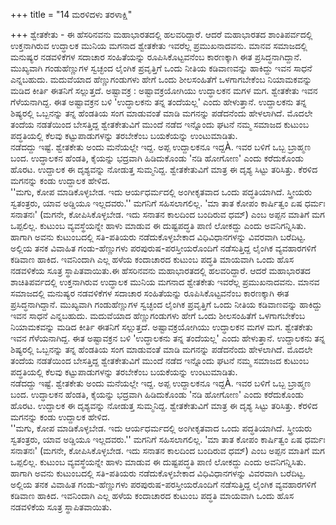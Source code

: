 +++
title = "14 ಮರಳಿದಳು ತರಳಾಕ್ಷಿ"

+++
ಶ್ವೇತಕೇತು - ಈ ಹೆಸರಿನವನು ಮಹಾಭಾರತದಲ್ಲಿ ಹಲವರಿದ್ದಾರೆ. ಆದರೆ ಮಹಾಭಾರತದ ಶಾಂತಿಪರ್ವದಲ್ಲಿ ಉಕ್ತನಾಗಿರುವ ಉದ್ಧಾಲಕ ಮುನಿಯ ಮಗನಾದ ಶ್ವೇತಕೇತು ಇವರೆಲ್ಲ ಪ್ರಮುಖನಾದವನು. ಮಾನವ ಸಮಾಜದಲ್ಲಿ ಮನುಷ್ಯರ ನಡವಳಿಕೆಗಳ ಸದಾಚಾರ ಸಂಹಿತೆಯನ್ನು ರೂಪಿಸಿಕೊಟ್ಟವನೆಂಬ ಕಾರಣಕ್ಕಾಗಿ ಈತ ಪ್ರಸಿದ್ಧನಾಗಿದ್ದಾನೆ. ಮುಖ್ಯವಾಗಿ ಗಂಡುಹೆಣ್ಣುಗಳ ಸ್ವಚ್ಛಂದ ಲೈಂಗಿಕ ಪ್ರವೃತ್ತಿಗೆ ಒಂದು ನೀತಿಯ ಕಡಿವಾಣವನ್ನು ಹಾಕಿದ್ದು ಇವನ ಸಾಧನೆ ಎನ್ನಬಹುದು. ಮದುವೆಯಾದ ಹೆಣ್ಣುಗಂಡುಗಳು ಹೇಗೆ ಒಂದು ಶೀಲಸಂಹಿತೆಗೆ ಒಳಗಾಗಬೇಕೆಂಬ ನಿಯಾಮಕವನ್ನು ಮಡಿದ ಕೀರ್ತಿ ಈತನಿಗೆ ಸಲ್ಲುತ್ತದೆ.                            ಅಷ್ಟಾವಕ್ರ :            ಅಷ್ಟಾವಕ್ರಯೋಗಿಯು ಉದ್ಧಾಲಕನ ಮಗಳ ಮಗ. ಶ್ವೇತಕೇತು ಇವನ ಗೆಳೆಯನಾಗಿದ್ದ. ಈತ ಅಷ್ಟಾವಕ್ರನ ಬಳಿ 'ಉದ್ಧಾಲಕನು ತನ್ನ ತಂದೆಯಲ್ಲ' ಎಂದು ಹೇಳುತ್ತಾನೆ. ಉದ್ದಾಲಕನು ತನ್ನ ಶಿಷ್ಯರಲ್ಲಿ ಒಬ್ಬನನ್ನು ತನ್ನ ಹೆಂಡತಿಯ ಸಂಗ ಮಾಡುವಂತೆ ಮಾಡಿ ಮಗನನ್ನು ಪಡೆದನೆಂದು ಹೇಳಲಾಗಿದೆ. ಮೊದಲೇ ತಂದೆಯ ನಡತೆಯಿಂದ ಬೇಸತ್ತಿದ್ದ ಶ್ವೇತಕೇತುವಿಗೆ ಮುಂದೆ ನಡೆದ ಇನ್ನೊಂದು ಘಟನೆ ನಮ್ಮ ಸಮಾಜದ ಕುಟುಂಬ ಪದ್ಧತಿಯಲ್ಲಿ ಕೆಲವು ಕಟ್ಟುಪಾಡುಗಳನ್ನು ತರಬೇಕೆಂಬ ಬಯಕೆಯನ್ನು ಉಂಟುಮಾಡಿತು.  
ನಡೆದದ್ದು ಇಷ್ಟೆ. ಶ್ವೇತಕೇತು ಅಂದು ಮನೆಯಲ್ಲೇ ಇದ್ದ. ಅಪ್ಪ ಉದ್ದಾಲಕನೂ ಇದ್ದÀ. ಇವರ ಬಳಿಗೆ ಒಬ್ಬ ಬ್ರಾಹ್ಮಣ ಬಂದ. ಉದ್ಧಾಲಕನ ಹೆಂಡತಿ, ಕೈಯನ್ನು ಭದ್ರವಾಗಿ ಹಿಡಿದುಕೊಂಡು 'ನಡಿ ಹೋಗೋಣ' ಎಂದು ಕರೆದುಕೊಂಡು ಹೊರಟ. ಉದ್ದಾಲಕ ಈ ದೃಶ್ಯವನ್ನು ನೋಡುತ್ತ ಸುಮ್ಮನಿದ್ದ. ಶ್ವೇತಕೇತುವಿಗೆ ಮಾತ್ರ ಈ ದೃಶ್ಯ ಸಿಟ್ಟು ತರಿಸಿತ್ತು. ಕೆರಳಿದ ಮಗನನ್ನು ಕಂಡು ಉದ್ದಾಲಕ ಹೇಳಿದ.  
''ಮಗು, ಕೋಪ ಮಾಡಿಕೊಳ್ಳಬೇಡ. ಇದು ಆರ್ಯಧರ್ಮದಲ್ಲಿ ಅಂಗೀಕೃತವಾದ ಒಂದು ಪದ್ಧತಿಯಾಗಿದೆ. ಸ್ತ್ರೀಯರು ಸ್ವತಂತ್ರರು, ಯಾವ ಅಡ್ಡಿಯೂ ಇಲ್ಲದವರು.'' ಮಗನಿಗೆ ಸಹಿಸಲಾಗಲಿಲ್ಲ. 'ಮಾ ತಾತ ಕೋಪಂ ಕಾರ್ಷಿತ್ವಂ ಏಷ ಧರ್ಮಃ ಸನಾತನಃ' (ಮಗನೇ, ಕೋಪಿಸಿಕೊಳ್ಳಬೇಡ. ಇದು ಸನಾತನ ಕಾಲದಿಂದ ಬಂದಿರುವ ಧಮ್) ಎಂಬ ಅಪ್ಪನ ಮಾತಿಗೆ ಮಗ ಒಪ್ಪಲಿಲ್ಲ. ಕುಟುಂಬ ವ್ಯವಸ್ಥೆಯನ್ನೇ ಹಾಳು ಮಾಡುವ ಈ ದುಷ್ಟಪದ್ಧತಿ ಪಾಣಿ ಲೋಕದ್ದು ಎಂದು ಅವನಿಗನ್ನಿಸಿತು. ಹಾಗಾಗಿ ಅವನು ಕುಟುಂಬದಲ್ಲಿ ಸತಿ-ಪತಿಯರು ನಡೆದುಕೊಳ್ಳಬೇಕಾದ ವಿಧಿವಿಧಾನಗಳನ್ನು ವಿವರವಾಗಿ ಬರೆದಿಟ್ಟ. ಅಲ್ಲಿಯ ತನಕ ವಿವಾಹಿತ ಗಂಡು-ಹೆಣ್ಣುಗಳು ಪರಪುರುಷ-ಪರಸ್ತೀಯರೊಂದಿಗೆ ನಡೆಸುತ್ತಿದ್ದ ಲೈಂಗಿಕ ವ್ಯವಹಾರಗಳಿಗೆ ಕಡಿವಾಣ ಹಾಕಿದ. ಇವನಿಂದಾಗಿ ಎಲ್ಲ ಹಳೆಯ ಕಂದಾಚಾರದ ಕುಟುಂಬ ಪದ್ಧತಿ ಮಾಯವಾಗಿ ಒಂದು ಹೊಸ ನಡವಳಿಕೆಯ ಸೂತ್ರ ಸ್ಥಾಪಿತವಾಯಿತು.ಈ ಹೆಸರಿನವನು ಮಹಾಭಾರತದಲ್ಲಿ ಹಲವರಿದ್ದಾರೆ. ಆದರೆ ಮಹಾಭಾರತದ ಶಾಚಿತಿಪರ್ವದಲ್ಲಿ ಉಕ್ತನಾಗಿರುವ ಉದ್ಧಾಲಕ ಮುನಿಯ ಮಗನಾದ ಶ್ವೇತಕೇತು ಇವರೆಲ್ಲ ಪ್ರಮುಖನಾದವನು. ಮಾನವ ಸಮಾಜದಲ್ಲಿ ಮನುಷ್ಯರ ನಡವಳಿಕೆಗಳ ಸದಾಚಾರ ಸಂಹಿತೆಯನ್ನು ರೂಪಿಸಿಕೊಟ್ಟವನೆಂಬ ಕಾರಣಕ್ಕಾಗಿ ಈತ ಪ್ರಸಿದ್ಧನಾಗಿದ್ದಾನೆ. ಮುಖ್ಯವಾಗಿ ಗಂಡುಹೆಣ್ಣುಗಳ ಸ್ವಚ್ಛಂದ ಲೈಂಗಿಕ ಪ್ರವೃತ್ತಿಗೆ ಒಂದು ನೀತಿಯ ಕಡಿವಾಣವನ್ನು ಹಾಕಿದ್ದು ಇವನ ಸಾಧನೆ ಎನ್ನಬಹುದು. ಮದುವೆಯಾದ ಹೆಣ್ಣುಗಂಡುಗಳು ಹೇಗೆ ಒಂದು ಶೀಲಸಂಹಿತೆಗೆ ಒಳಗಾಗಬೇಕೆಂಬ ನಿಯಾಮಕವನ್ನು ಮಡಿದ ಕೀರ್ತಿ ಈತನಿಗೆ ಸಲ್ಲುತ್ತದೆ. ಅಷ್ಟಾವಕ್ರಯೋಗಿಯು ಉದ್ಧಾಲಕನ ಮಗಳ ಮಗ. ಶ್ವೇತಕೇತು ಇವನ ಗೆಳೆಯನಾಗಿದ್ದ. ಈತ ಅಷ್ಟಾವಕ್ರನ ಬಳಿ 'ಉದ್ಧಾಲಕನು ತನ್ನ ತಂದೆಯಲ್ಲ' ಎಂದು ಹೇಳುತ್ತಾನೆ. ಉದ್ದಾಲಕನು ತನ್ನ ಶಿಷ್ಯರಲ್ಲಿ ಒಬ್ಬನನ್ನು ತನ್ನ ಹೆಂಡತಿಯ ಸಂಗ ಮಾಡುವಂತೆ ಮಾಡಿ ಮಗನನ್ನು ಪಡೆದನೆಂದು ಹೇಳಲಾಗಿದೆ. ಮೊದಲೇ ತಂದೆಯ ನಡತೆಯಿಂದ ಬೇಸತ್ತಿದ್ದ ಶ್ವೇತಕೇತುವಿಗೆ ಮುಂದೆ ನಡೆದ ಇನ್ನೊಂದು ಘಟನೆ ನಮ್ಮ ಸಮಾಜದ ಕುಟುಂಬ ಪದ್ಧತಿಯಲ್ಲಿ ಕೆಲವು ಕಟ್ಟುಪಾಡುಗಳನ್ನು ತರಬೇಕೆಂಬ ಬಯಕೆಯನ್ನು ಉಂಟುಮಾಡಿತು.  
ನಡೆದದ್ದು ಇಷ್ಟೆ. ಶ್ವೇತಕೇತು ಅಂದು ಮನೆಯಲ್ಲೇ ಇದ್ದ. ಅಪ್ಪ ಉದ್ದಾಲಕನೂ ಇದ್ದÀ. ಇವರ ಬಳಿಗೆ ಒಬ್ಬ ಬ್ರಾಹ್ಮಣ ಬಂದ. ಉದ್ಧಾಲಕನ ಹೆಂಡತಿ, ಕೈಯನ್ನು ಭದ್ರವಾಗಿ ಹಿಡಿದುಕೊಂಡು 'ನಡಿ ಹೋಗೋಣ' ಎಂದು ಕರೆದುಕೊಂಡು ಹೊರಟ. ಉದ್ದಾಲಕ ಈ ದೃಶ್ಯವನ್ನು ನೋಡುತ್ತ ಸುಮ್ಮನಿದ್ದ. ಶ್ವೇತಕೇತುವಿಗೆ ಮಾತ್ರ ಈ ದೃಶ್ಯ ಸಿಟ್ಟು ತರಿಸಿತ್ತು. ಕೆರಳಿದ ಮಗನನ್ನು ಕಂಡು ಉದ್ದಾಲಕ ಹೇಳಿದ.  
''ಮಗು, ಕೋಪ ಮಾಡಿಕೊಳ್ಳಬೇಡ. ಇದು ಆರ್ಯಧರ್ಮದಲ್ಲಿ ಅಂಗೀಕೃತವಾದ ಒಂದು ಪದ್ಧತಿಯಾಗಿದೆ. ಸ್ತ್ರೀಯರು ಸ್ವತಂತ್ರರು, ಯಾವ ಅಡ್ಡಿಯೂ ಇಲ್ಲದವರು.'' ಮಗನಿಗೆ ಸಹಿಸಲಾಗಲಿಲ್ಲ. 'ಮಾ ತಾತ ಕೋಪಂ ಕಾರ್ಷಿತ್ವಂ ಏಷ ಧರ್ಮಃ ಸನಾತನಃ' (ಮಗನೇ, ಕೋಪಿಸಿಕೊಳ್ಳಬೇಡ. ಇದು ಸನಾತನ ಕಾಲದಿಂದ ಬಂದಿರುವ ಧಮ್) ಎಂಬ ಅಪ್ಪನ ಮಾತಿಗೆ ಮಗ ಒಪ್ಪಲಿಲ್ಲ. ಕುಟುಂಬ ವ್ಯವಸ್ಥೆಯನ್ನೇ ಹಾಳು ಮಾಡುವ ಈ ದುಷ್ಟಪದ್ಧತಿ ಪಾಣಿ ಲೋಕದ್ದು ಎಂದು ಅವನಿಗನ್ನಿಸಿತು. ಹಾಗಾಗಿ ಅವನು ಕುಟುಂಬದಲ್ಲಿ ಸತಿ-ಪತಿಯರು ನಡೆದುಕೊಳ್ಳಬೇಕಾದ ವಿಧಿವಿಧಾನಗಳನ್ನು ವಿವರವಾಗಿ ಬರೆದಿಟ್ಟ. ಅಲ್ಲಿಯ ತನಕ ವಿವಾಹಿತ ಗಂಡು-ಹೆಣ್ಣುಗಳು ಪರಪುರುಷ-ಪರಸ್ತೀಯರೊಂದಿಗೆ ನಡೆಸುತ್ತಿದ್ದ ಲೈಂಗಿಕ ವ್ಯವಹಾರಗಳಿಗೆ ಕಡಿವಾಣ ಹಾಕಿದ. ಇವನಿಂದಾಗಿ ಎಲ್ಲ ಹಳೆಯ ಕಂದಾಚಾರದ ಕುಟುಂಬ ಪದ್ಧತಿ ಮಾಯವಾಗಿ ಒಂದು ಹೊಸ ನಡವಳಿಕೆಯ ಸೂತ್ರ ಸ್ಥಾಪಿತವಾಯಿತು.